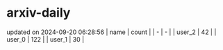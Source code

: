 # arxiv-daily
updated on 2024-09-20 06:28:56
| name | count |
| - | - |
| user_2 | 42 |
| user_0 | 122 |
| user_1 | 30 |
